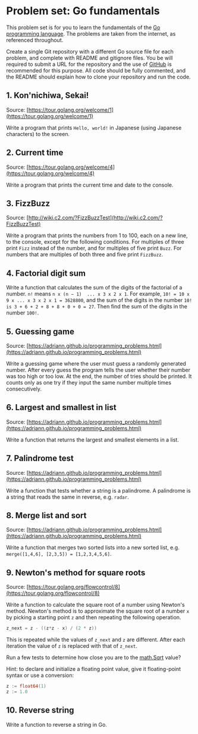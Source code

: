# Problem set: Go fundamentals
This problem set is for you to learn the fundamentals of the [Go programming language](https://golang.org/).
The problems are taken from the internet, as referenced throughout.

Create a single Git repository with a different Go source file for each problem, and complete with README and gitignore files.
You be will required to submit a URL for the repository and the use of [GitHub](http://www.github.com) is recommended for this purpose.
All code should be fully commented, and the README should explain how to clone your repository and run the code.


## 1. Kon'nichiwa, Sekai!

Source:
[https://tour.golang.org/welcome/1](https://tour.golang.org/welcome/1)

Write a program that prints `Hello, world!` in Japanese (using Japanese characters) to the screen.


## 2. Current time

Source: [https://tour.golang.org/welcome/4](https://tour.golang.org/welcome/4)

Write a program that prints the current time and date to the console.


## 3. FizzBuzz

Source: [http://wiki.c2.com/?FizzBuzzTest](http://wiki.c2.com/?FizzBuzzTest)

Write a program that prints the numbers from 1 to 100, each on a new line, to the console, except for the following conditions.
For multiples of three print `Fizz` instead of the number, and for multiples of five print `Buzz`.
For numbers that are multiples of both three and five print `FizzBuzz`.


## 4. Factorial digit sum

Write a function that calculates the sum of the digits of the factorial of a number.
`n!` means `n x (n − 1)  ... x 3 x 2 x 1`.
For example, `10! = 10 x 9 x ... x 3 x 2 x 1 = 3628800`, and the sum of the digits in the number `10! is 3 + 6 + 2 + 8 + 8 + 0 + 0 = 27`.
Then find the sum of the digits in the number `100!`.


## 5. Guessing game

Source: [https://adriann.github.io/programming_problems.html](https://adriann.github.io/programming_problems.html)

Write a guessing game where the user must guess a randomly generated number.
After every guess the program tells the user whether their number was too high or too low.
At the end, the number of tries should be printed.
It counts only as one try if they input the same number multiple times consecutively.


## 6. Largest and smallest in list

Source: [https://adriann.github.io/programming_problems.html](https://adriann.github.io/programming_problems.html)

Write a function that returns the largest and smallest elements in a list.


## 7. Palindrome test

Source: [https://adriann.github.io/programming_problems.html](https://adriann.github.io/programming_problems.html)

Write a function that tests whether a string is a palindrome.
A palindrome is a string that reads the same in reverse, e.g. `radar`.


## 8. Merge list and sort

Source: [https://adriann.github.io/programming_problems.html](https://adriann.github.io/programming_problems.html)

Write a function that merges two sorted lists into a new sorted list, e.g. `merge([1,4,6], [2,3,5]) = [1,2,3,4,5,6]`.


## 9. Newton's method for square roots

Source: [https://tour.golang.org/flowcontrol/8](https://tour.golang.org/flowcontrol/8)

Write a function to calculate the square root of a number using Newton's method.
Newton's method is to approximate the square root of a number `x` by picking a starting point `z` and then repeating the following operation.

```go
z_next = z - ((z*z - x) / (2 * z))
```

This is repeated while the values of `z_next` and `z` are different.
After each iteration the value of `z` is replaced with that of `z_next`.

Run a few tests to determine how close you are to the [math.Sqrt](https://golang.org/pkg/math/#Sqrt) value?

Hint: to declare and initialize a floating point value, give it floating-point syntax or use a conversion:

```go
z := float64(1)
z := 1.0
```


## 10. Reverse string
Write a function to reverse a string in Go.
